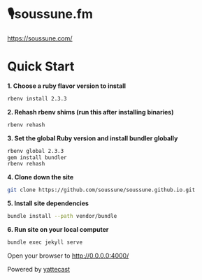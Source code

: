 # 🎙soussune.fm

https://soussune.com/

# Quick Start

**1. Choose a ruby flavor version to install**

```bash
rbenv install 2.3.3
```

**2. Rehash rbenv shims (run this after installing binaries)**

```bash
rbenv rehash
```

**3. Set the global Ruby version and install bundler globally**

```bash
rbenv global 2.3.3
gem install bundler
rbenv rehash
```

**4. Clone down the site**

```bash
git clone https://github.com/soussune/soussune.github.io.git
```

**5. Install site dependencies**

```bash
bundle install --path vendor/bundle
```

**6. Run site on your local computer**

```bash
bundle exec jekyll serve
```

Open your browser to http://0.0.0.0:4000/

Powered by [yattecast](https://r7kamura.github.io/yattecast/)
